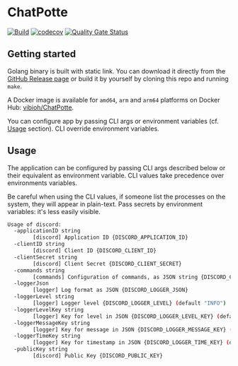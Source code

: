 # ChatPotte

[![Build](https://github.com/ViBiOh/ChatPotte/workflows/Build/badge.svg)](https://github.com/ViBiOh/ChatPotte/actions)
[![codecov](https://codecov.io/gh/ViBiOh/ChatPotte/branch/main/graph/badge.svg)](https://codecov.io/gh/ViBiOh/ChatPotte)
[![Quality Gate Status](https://sonarcloud.io/api/project_badges/measure?project=ViBiOh_ChatPotte&metric=alert_status)](https://sonarcloud.io/dashboard?id=ViBiOh_ChatPotte)

## Getting started

Golang binary is built with static link. You can download it directly from the [GitHub Release page](https://github.com/ViBiOh/ChatPotte/releases) or build it by yourself by cloning this repo and running `make`.

A Docker image is available for `amd64`, `arm` and `arm64` platforms on Docker Hub: [vibioh/ChatPotte](https://hub.docker.com/r/vibioh/ChatPotte/tags).

You can configure app by passing CLI args or environment variables (cf. [Usage](#usage) section). CLI override environment variables.

## Usage

The application can be configured by passing CLI args described below or their equivalent as environment variable. CLI values take precedence over environments variables.

Be careful when using the CLI values, if someone list the processes on the system, they will appear in plain-text. Pass secrets by environment variables: it's less easily visible.

```bash
Usage of discord:
  -applicationID string
        [discord] Application ID {DISCORD_APPLICATION_ID}
  -clientID string
        [discord] Client ID {DISCORD_CLIENT_ID}
  -clientSecret string
        [discord] Client Secret {DISCORD_CLIENT_SECRET}
  -commands string
        [commands] Configuration of commands, as JSON string {DISCORD_COMMANDS}
  -loggerJson
        [logger] Log format as JSON {DISCORD_LOGGER_JSON}
  -loggerLevel string
        [logger] Logger level {DISCORD_LOGGER_LEVEL} (default "INFO")
  -loggerLevelKey string
        [logger] Key for level in JSON {DISCORD_LOGGER_LEVEL_KEY} (default "level")
  -loggerMessageKey string
        [logger] Key for message in JSON {DISCORD_LOGGER_MESSAGE_KEY} (default "message")
  -loggerTimeKey string
        [logger] Key for timestamp in JSON {DISCORD_LOGGER_TIME_KEY} (default "time")
  -publicKey string
        [discord] Public Key {DISCORD_PUBLIC_KEY}
```
